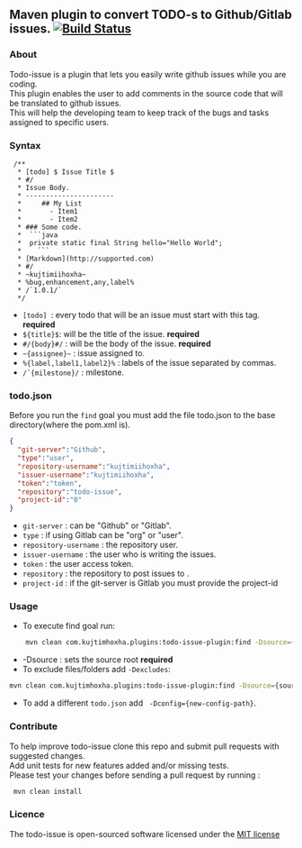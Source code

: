 Maven plugin to convert TODO-s to Github/Gitlab issues. [![Build Status](https://travis-ci.org/kujtimiihoxha/todo-issue.svg?branch=master)](https://travis-ci.org/kujtimiihoxha/todo-issue)
------------------------------------------------------
### About
Todo-issue is a plugin that lets you easily write github issues while you are coding.<br>This plugin enables the user to add comments in the source code that will be translated to github issues.<br>This will help the developing team to keep track of the bugs and tasks assigned to specific users.

### Syntax
 
     /**
      * [todo] $ Issue Title $
      * #/
      * Issue Body.
      * ----------------------
      *     ## My List
      *       - Item1
      *       - Item2
      * ### Some code.
      *  ```java
      *  private static final String hello="Hello World";
      *    ``` 
      * [Markdown](http://supported.com)
      * #/
      * ~kujtimiihoxha~
      * %bug,enhancement,any,label%
      * /`1.0.1/`
      */
 
 - ```[todo] ```: every todo that will be an issue must start with this tag. **required**
 - ```${title}$```: will be the title of the issue. **required**
 - ```#/{body}#/``` : will be the body of the issue. **required**
 - ```~{assignee}~``` : issue assigned to.
 - ```%{label,label1,label2}%``` : labels of the issue separated by commas. 
 - ```/`{milestone}/``` : milestone.

### todo.json
Before you run the ```find``` goal you must add the file todo.json to the base directory(where the pom.xml is).<p>
```json
{
  "git-server":"Github",
  "type":"user",
  "repository-username":"kujtimiihoxha",
  "issuer-username":"kujtimiihoxha",
  "token":"token",
  "repository":"todo-issue",
  "project-id":"0"
}

```

 - ```git-server``` : can be "Github" or "Gitlab".
 - ```type``` : if using Gitlab can be "org" or "user".
 - ```repository-username``` : the repository user.
 - ```issuer-username``` : the user who is writing the issues.
 - ```token``` : the user access token.
 - ```repository``` : the repository to post issues to .
 - ```project-id``` : if the git-server is Gitlab you must provide the project-id
 
### Usage

- To execute find goal run:<br>
```bash 
    mvn clean com.kujtimhoxha.plugins:todo-issue-plugin:find -Dsource={source-root-path}
```
- -Dsource : sets the source root **required** 
- To exclude files/folders add ```-Dexcludes```:<br>
```bash 
mvn clean com.kujtimhoxha.plugins:todo-issue-plugin:find -Dsource={source-root-path} -Dexcludes={excluded-path-one},{excluded-path-two}
```
- To add a different ```todo.json``` add ``` -Dconfig={new-config-path}```.

### Contribute

To help improve todo-issue clone this repo and submit pull requests with suggested changes.<br>
Add unit tests for new features added and/or missing tests.<br>
Please test your changes before sending a pull request by running :<br>
```bash
 mvn clean install 
```   
### Licence

The todo-issue is open-sourced software licensed under the [MIT license](http://opensource.org/licenses/MIT)
